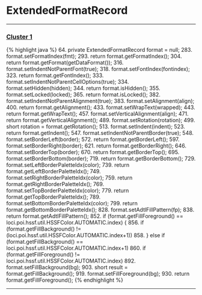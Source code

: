 # ExtendedFormatRecord

***

### [Cluster 1](./1)
{% highlight java %}
64. private ExtendedFormatRecord format                     = null;
283.     format.setFormatIndex(fmt);
293.     return format.getFormatIndex();
304.     return format.getFormat(getDataFormat());
316.     format.setIndentNotParentFont(true);
318.     format.setFontIndex(fontindex);
323.     return format.getFontIndex();
333.     format.setIndentNotParentCellOptions(true);
334.     format.setHidden(hidden);
344.     return format.isHidden();
355.     format.setLocked(locked);
365.     return format.isLocked();
382.     format.setIndentNotParentAlignment(true);
383.     format.setAlignment(align);
400.     return format.getAlignment();
433.     format.setWrapText(wrapped);
443.     return format.getWrapText();
457.     format.setVerticalAlignment(align);
471.     return format.getVerticalAlignment();
489.     format.setRotation(rotation);
499.   short rotation = format.getRotation();
513.     format.setIndent(indent);
523.     return format.getIndent();
547.     format.setIndentNotParentBorder(true);
548.     format.setBorderLeft(border);
572.     return format.getBorderLeft();
597.     format.setBorderRight(border);
621.     return format.getBorderRight();
646.     format.setBorderTop(border);
670.     return format.getBorderTop();
695.     format.setBorderBottom(border);
719.     return format.getBorderBottom();
729.     format.setLeftBorderPaletteIdx(color);
739.     return format.getLeftBorderPaletteIdx();
749.     format.setRightBorderPaletteIdx(color);
759.     return format.getRightBorderPaletteIdx();
769.     format.setTopBorderPaletteIdx(color);
779.     return format.getTopBorderPaletteIdx();
789.     format.setBottomBorderPaletteIdx(color);
799.     return format.getBottomBorderPaletteIdx();
828.     format.setAdtlFillPattern(fp);
838.     return format.getAdtlFillPattern();
852.   if (format.getFillForeground() == loci.poi.hssf.util.HSSFColor.AUTOMATIC.index) {
856.     if (format.getFillBackground() != (loci.poi.hssf.util.HSSFColor.AUTOMATIC.index+1))
858.   } else if (format.getFillBackground() == loci.poi.hssf.util.HSSFColor.AUTOMATIC.index+1)
860.     if (format.getFillForeground() != loci.poi.hssf.util.HSSFColor.AUTOMATIC.index)
892.     format.setFillBackground(bg);
903.   short result = format.getFillBackground();
919.     format.setFillForeground(bg);
930.     return format.getFillForeground();
{% endhighlight %}

***

